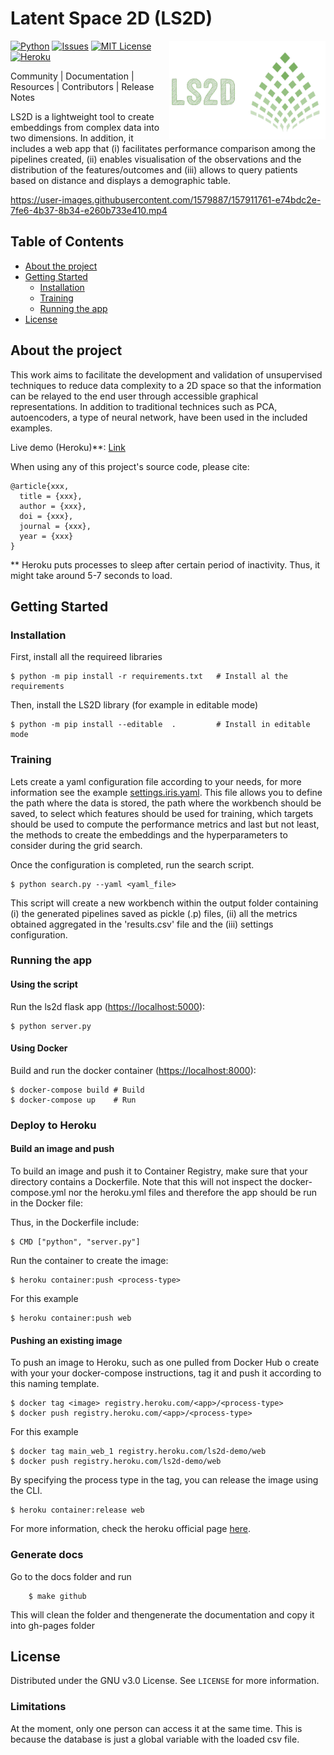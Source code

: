 # Latent Space 2D (LS2D)


<img src="docs/logos/logo-ls2d-v1.png" align="right" width="250">

<!-- ----------------------- -->
<!--     PROJECT SHIELDS     -->
<!-- ----------------------- -->
<!--
[![Build][build-shield]][none-url]
[![Coverage][coverage-shield]][none-url]
[![Documentation][documentation-shield]][none-url]
[![Website][website-shield]][none-url]
-->
[![Python][python-shield]][none-url]
[![Issues][issues-shield]][none-url]
[![MIT License][license-shield]][none-url]
[![Heroku][heroku-demo-v2]][ls2d-heroku-demo]

<!--
[![Contributors][contributors-shield]][none-url]
[![Forks][forks-shield]][none-url]
[![Stargazers][stars-shield]][none-url]
[![MIT License][license-shield]][none-url]
-->

Community | Documentation | Resources | Contributors | Release Notes

LS2D is a lightweight tool to create embeddings from complex data into two
dimensions. In addition, it includes a web app that (i) facilitates performance 
comparison among the pipelines created, (ii) enables visualisation of the
observations and the distribution of the features/outcomes and (iii) allows
to query patients based on distance and displays a demographic table. 

<!-- Demonstration video -->
https://user-images.githubusercontent.com/1579887/157911761-e74bdc2e-7fe6-4b37-8b34-e260b733e410.mp4

<!-- > Subtitle or Short Description Goes Here -->

<!-- > ideally one sentence -->

<!-- > include terms/tags that can be searched -->

<!-- ----------------------- -->
<!--    TABLE OF CONTENTS    -->
<!-- ----------------------- -->
## Table of Contents

* [About the project](#about-the-project)
* [Getting Started](#getting-started)
  * [Installation](#installation)
  * [Training](#training)
  * [Running the app](#running-the-app)
* [License](#license)


<!--* [Contributing](#contributing)-->
<!--* [Versioning](#versioning)-->
<!--* [Sponsors](#sponsors)-->
<!--* [Authors](#authors)-->
<!--* [Acknowledgements](#acknowledgements)-->

<!-- ----------------------- -->
<!--    ABOUT THE PROJECT    -->
<!-- ----------------------- -->
## About the project

This work aims to facilitate the development and validation of unsupervised techniques to
reduce data complexity to a 2D space so that the information can be relayed to the end user 
through accessible graphical representations. In addition to traditional technices such as 
PCA, autoencoders, a type of neural network, have been used in the included examples.

Live demo (Heroku)**: <a href="http://ls2d-demo.herokuapp.com/" target="_blank"> Link</a>

When using any of this project's source code, please cite:

```console
@article{xxx,
  title = {xxx},
  author = {xxx},
  doi = {xxx},
  journal = {xxx},
  year = {xxx}
}
```

** Heroku puts processes to sleep after certain period of inactivity. Thus, it might take around 
5-7 seconds to load.

<!-- ----------------------- -->
<!--     GETTING STARTED     -->
<!-- ----------------------- -->
## Getting Started

### Installation

First, install all the requireed libraries

```console
$ python -m pip install -r requirements.txt   # Install al the requirements
```

Then, install the LS2D library (for example in editable mode)

```console
$ python -m pip install --editable  .         # Install in editable mode
```

### Training

Lets create a yaml configuration file according to your needs, for more
information see the example [settings.iris.yaml](ls2d-settings-file). 
This file allows you to define the path where the data is stored, the path 
where the workbench should be saved, to select which features should be used 
for training, which targets should be used to compute the performance metrics 
and last but not least, the methods to create the embeddings and the 
hyperparameters to consider  during the grid search. 

Once the configuration is completed, run the search script.

```console
$ python search.py --yaml <yaml_file>
```
  
This script will create a new workbench within the output folder containing 
(i) the generated pipelines saved as pickle (.p) files, (ii) all the metrics 
obtained aggregated in the 'results.csv' file and the (iii) settings 
configuration.

### Running the app

#### Using the script

Run the ls2d flask app 
([https://localhost:5000](https://localhost:5000)):

```console
$ python server.py
```

#### Using Docker

Build and run the docker container
([https://localhost:8000](https://localhost:8000)):

```console
$ docker-compose build # Build
$ docker-compose up    # Run
```

### Deploy to Heroku


#### Build an image and push

To build an image and push it to Container Registry, make sure that your directory 
contains a Dockerfile. Note that this will not inspect the docker-compose.yml nor 
the heroku.yml files and therefore the app should be run in the Docker file:
 
Thus, in the Dockerfile include:
 
```console
$ CMD ["python", "server.py"]
```
 
Run the container to create the image:

```console
$ heroku container:push <process-type> 
```

For this example

```console
$ heroku container:push web 
```

#### Pushing an existing image

To push an image to Heroku, such as one pulled from Docker Hub o create with your 
your docker-compose instructions, tag it and push it according to this naming 
template.

```console
$ docker tag <image> registry.heroku.com/<app>/<process-type>
$ docker push registry.heroku.com/<app>/<process-type>
```

For this example

```console
$ docker tag main_web_1 registry.heroku.com/ls2d-demo/web
$ docker push registry.heroku.com/ls2d-demo/web
```

By specifying the process type in the tag, you can release the image using the CLI. 

```console
$ heroku container:release web
```

For more information, check the heroku official page 
[here](https://devcenter.heroku.com/categories/deploying-with-docker).

### Generate docs

Go to the docs folder and run

```console
    $ make github
```

This will clean the folder and thengenerate the documentation and copy it into gh-pages folder


<!-- ----------------------- -->
<!--         LICENSE         -->
<!-- ----------------------- -->
## License

Distributed under the GNU v3.0 License. See `LICENSE` for more information.

<!-- ----------------------- -->
<!-- MARKDOWN LINKS & IMAGES -->
<!-- ----------------------- -->
<!-- https://www.markdownguide.org/basic-syntax/#reference-style-links -->
[contributors-shield]: https://img.shields.io/badge/contributors-1-yellow.svg
[forks-shield]: https://img.shields.io/badge/forks-0-blue.svg
[stars-shield]: https://img.shields.io/badge/stars-0-blue.svg
[issues-shield]: https://img.shields.io/badge/issues-3_open-yellow.svg
[license-shield]: https://img.shields.io/badge/license-GNUv0.3-orange.svg
[linkedin-shield]: https://img.shields.io/badge/-LinkedIn-black.svg?style=flat-square&logo=linkedin&colorB=555
[product-screenshot]: images/screenshot.png

[heroku-demo]: https://img.shields.io/badge/heroku%20demo-purple.svg
[heroku-demo-v2]: https://img.shields.io/badge/heroku-live%20demo-purple.svg

[build-shield]: https://img.shields.io/badge/build-none-yellow.svg
[coverage-shield]: https://img.shields.io/badge/coverage-none-yellow.svg
[documentation-shield]: https://img.shields.io/badge/docs-none-yellow.svg
[website-shield]: https://img.shields.io/badge/website-none-yellow.svg
[python-shield]: https://img.shields.io/badge/python-3.6|3.7|3.8-blue.svg
[pypi-package]: https://img.shields.io/badge/pypi_package-0.0.1-yellow.svg

[dependency-shield]: http://img.shields.io/gemnasium/badges/badgerbadgerbadger.svg?style=flat-square
[coverage-shield]: http://img.shields.io/coveralls/badges/badgerbadgerbadger.svg?style=flat-square
[codeclimate-shield]: http://img.shields.io/codeclimate/github/badges/badgerbadgerbadger.svg?style=flat-square
[githubissues-shield]: http://githubbadges.herokuapp.com/badges/badgerbadgerbadger/issues.svg?style=flat-square
[pullrequests-shield]: http://githubbadges.herokuapp.com/badges/badgerbadgerbadger/pulls.svg?style=flat-square
[gemversion-shield]: http://img.shields.io/gem/v/badgerbadgerbadger.svg?style=flat-square
[license-shield]: http://img.shields.io/:license-mit-blue.svg?style=flat-square
[badges-shield]: http://img.shields.io/:badges-9/9-ff6799.svg?

[none-url]: https://www.imperial.ac.uk/bio-inspired-technology/research/infection-technology/epic-impoc/

[ls2d-settings-file]: https://github.com/bahp/ls2d/blob/main/datasets/iris/settings.iris.yaml
[ls2d-heroku-demo]: http://ls2d-demo.herokuapp.com/

### Limitations

At the moment, only one person can access it at the same time. This is
because the database is just a global variable with the loaded csv file.